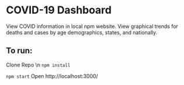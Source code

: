 # COVID-19 Dashboard

View COVID information in local npm website. View graphical trends for deaths and cases by age demographics, states, and nationally. 

## To run:

Clone Repo \n
```npm install```

```npm start```
Open http://localhost:3000/



